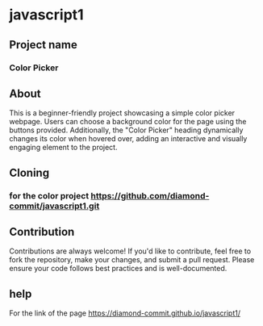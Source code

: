 # javascript1
## Project name
### Color Picker
## About
This is a beginner-friendly project showcasing a simple color picker webpage. Users can choose a background color for the page using the buttons provided. Additionally, the "Color Picker" heading dynamically changes its color when hovered over, adding an interactive and visually engaging element to the project.
 ## Cloning
 ### for the color project  https://github.com/diamond-commit/javascript1.git
 ## Contribution 
 Contributions are always welcome!
If you'd like to contribute, feel free to fork the repository, make your changes, and submit a pull request.
Please ensure your code follows best practices and is well-documented.
## help 
For the link of the page https://diamond-commit.github.io/javascript1/


